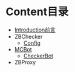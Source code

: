 # Content目录

* [Introduction前言](README.md)
* ZBChecker
  * [Config](ZBChecker/config.md)
* [MCBot](MCBot/README.md)
  * [CheckerBot](MCBot/CheckerBot.md)
* ZBProxy

